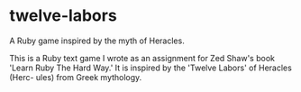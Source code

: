 twelve-labors
=============

A Ruby game inspired by the myth of Heracles.

This is a Ruby text game I wrote as an assignment for Zed Shaw's book 'Learn
Ruby The Hard Way.'  It is inspired by the 'Twelve Labors' of Heracles (Herc-
ules) from Greek mythology.